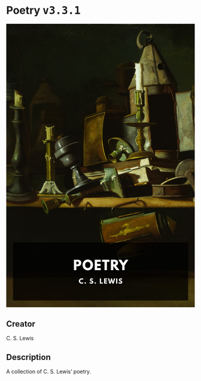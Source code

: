 
# Poetry <kbd>v3.3.1</kbd>

<center>
  <img src="./cover-1024.jpg"/>
</center>

## Creator
C. S. Lewis

## Description
A collection of C. S. Lewis’ poetry.
